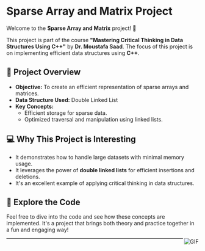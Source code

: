 # Sparse Array and Matrix Project

Welcome to the **Sparse Array and Matrix** project! 🎉

This project is part of the course **"Mastering Critical Thinking in Data Structures Using C++"** by **Dr. Moustafa Saad**. The focus of this project is on implementing efficient data structures using **C++**.

## 🚀 Project Overview
- **Objective:** To create an efficient representation of sparse arrays and matrices.
- **Data Structure Used:** Double Linked List
- **Key Concepts:**
  - Efficient storage for sparse data.
  - Optimized traversal and manipulation using linked lists.

## 💻 Why This Project is Interesting
- It demonstrates how to handle large datasets with minimal memory usage.
- It leverages the power of **double linked lists** for efficient insertions and deletions.
- It's an excellent example of applying critical thinking in data structures.

## 📂 Explore the Code
Feel free to dive into the code and see how these concepts are implemented. It's a project that brings both theory and practice together in a fun and engaging way!

<img align="right" alt="GIF" src="https://raw.githubusercontent.com/haoruilee/haoruilee/master/pic/pusheencode.gif" />

---

